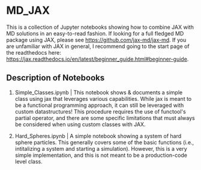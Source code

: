 # MD_JAX
This is a collection of Jupyter notebooks showing how to combine JAX with MD solutions in an easy-to-read fashion. If looking for a full fledged MD package using JAX, please see https://github.com/jax-md/jax-md. If you are unfamiliar with JAX in general, I recommend going to the start page of the readthedocs here: https://jax.readthedocs.io/en/latest/beginner_guide.html#beginner-guide. 

## Description of Notebooks
1)   Simple_Classes.ipynb | This notebook shows & documents a simple class using jax that leverages various capabilities. While jax is meant to be a functional programming approach, it can still be leveraged with custom datastructures! This procedure requires the use of functool's partial operator, and there are some specific limitations that must always be considered when using custom classes with JAX.

2)   Hard_Spheres.ipynb | A simple notebook showing a system of hard sphere particles. This generally covers some of the basic functions (i.e., intitalizing a system and starting a simulation). However, this is a very simple implementation, and this is not meant to be a production-code level class.
